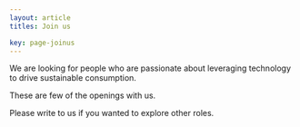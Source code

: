 ```yaml
---
layout: article
titles: Join us

key: page-joinus
---
```

We are looking for people who are passionate about leveraging technology to drive sustainable consumption.

These are few of the openings with us.

Please write to us if you wanted to explore other roles.
